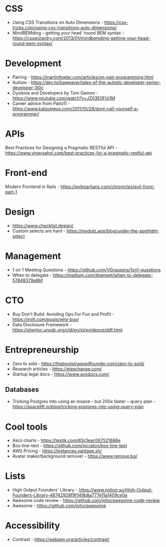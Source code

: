 # CSS
* Using CSS Transitions on Auto Dimensions - https://css-tricks.com/using-css-transitions-auto-dimensions/
* MindBEMding – getting your head ’round BEM syntax - https://csswizardry.com/2013/01/mindbemding-getting-your-head-round-bem-syntax/

# Development 
* Pairing - https://martinfowler.com/articles/on-pair-programming.html
* Autism - https://dev.to/baweaver/tales-of-the-autistic-developer-senior-developer-3l0c
* Dyslexia and Developers by Tom Gamon - https://www.youtube.com/watch?v=JZ03E0FUj1M
* Career advice from Patio11 - https://www.kalzumeus.com/2011/10/28/dont-call-yourself-a-programmer/

# APIs
Best Practices for Designing a Pragmatic RESTful API - https://www.vinaysahni.com/best-practices-for-a-pragmatic-restful-api

# Front-end

Modern Frontend in Rails - https://evilmartians.com/chronicles/evil-front-part-1

# Design
* https://www.checklist.design/
* Custom selects are hard - https://modulz.app/blog/under-the-spotlight-select

# Management
* 1 on 1 Meeting Questions - https://github.com/VGraupera/1on1-questions
* When to delegate - https://medium.com/@ameet/when-to-delegate-57848379a9bf

# CTO
* Buy Don't Build: Avoiding Ops For Fun and Profit - https://jrott.com/posts/why-buy/
* Data Disclosure Framework - https://sherloc.unodc.org/cld/en/st/evidence/ddf.html

# Entrepreneurship 
* Zero to sold - https://thebootstrappedfounder.com/zero-to-sold/
* Research articles - https://eiexchange.com/
* Startup legal docs - https://www.avodocs.com/

## Databases
* Tricking Postgres into using an insane – but 200x faster – query plan - https://spacelift.io/blog/tricking-postgres-into-using-query-plan

# Cool tools
* Ascii charts - https://textik.com/#3c1eac067521686e
* Box-line-text - https://github.com/jncraton/box-line-text
* AWS Pricing - https://instances.vantage.sh/
* Avatar maker/background remover - https://www.remove.bg/

# Lists
* High Output Founders' Library - https://www.notion.so/High-Output-Founders-Library-48742928f9f149b8a777e11a1409ce0a
* Awesome code review - https://github.com/joho/awesome-code-review
* Awesome - https://github.com/joho/awesome

# Accessibility

* Contrast - https://webaim.org/articles/contrast/
